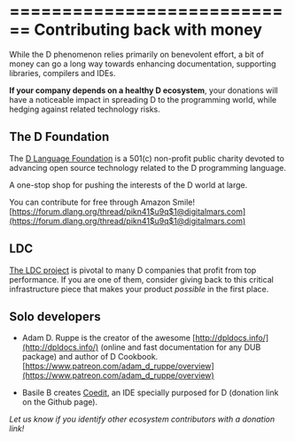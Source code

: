============================
Contributing back with money
============================

While the D phenomenon relies primarily on benevolent effort, a bit of money can go a long way towards enhancing documentation, supporting libraries, compilers and IDEs.

**If your company depends on a healthy D ecosystem**, your donations will have a noticeable impact in spreading D to the programming world, while hedging against related technology risks.


## The D Foundation

The [D Language Foundation](https://dlang.org/foundation/donate.html) is a 501(c) non-profit public charity devoted to advancing open source technology related to the D programming language.

A one-stop shop for pushing the interests of the D world at large.

You can contribute for free through Amazon Smile! [https://forum.dlang.org/thread/pikn41$u9q$1@digitalmars.com](https://forum.dlang.org/thread/pikn41$u9q$1@digitalmars.com)


## LDC

[The LDC project](https://github.com/ldc-developers/ldc) is pivotal to many D companies that profit from top performance.
If you are one of them, consider giving back to this critical infrastructure piece that makes your product _possible_ in the first place.


## Solo developers

- Adam D. Ruppe is the creator of the awesome [http://dpldocs.info/](http://dpldocs.info/) (online and fast documentation for any DUB package) and author of D Cookbook. [https://www.patreon.com/adam_d_ruppe/overview](https://www.patreon.com/adam_d_ruppe/overview)

- Basile B creates [Coedit](https://github.com/BBasile/Coedit), an IDE specially purposed for D (donation link on the Github page).

*Let us know if you identify other ecosystem contributors with a donation link!*